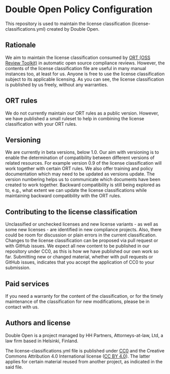 # Double Open Policy Configuration

This repository is used to maintain the license classification (license-classifications.yml) created by Double Open.

## Rationale

We aim to maintain the license classification consumed by [ORT (OSS Review Toolkit)](https://github.com/oss-review-toolkit/ort) in automatic open source compliance reviews. However, the contents of the license classification file are useful in many manual instances too, at least for us. Anyone is free to use the license classification subject to its applicable licensing. As you can see, the license classification is published by us freely, without any warranties.

## ORT rules

We do not currently maintain our ORT rules as a public version. However, we have published a small ruleset to help in combining the license classification with your ORT rules.

## Versioning

We are currently in beta versions, below 1.0. Our aim with versioning is to enable the determination of compatibility between different versions of related resources. For example version 0.9 of the license classification will work together with certain ORT rules. We also offer training and policy documentation which may need to be updated as versions update. The version numbering helps us to communicate which documents have been created to work together. Backward compatibility is still being explored as to, e.g., what extent we can update the license classifications while maintaining backward compatibility with the ORT rules.

## Contributing to the license classification

Unclassified or unchecked licenses and new license variants - as well as some new licenses - are identified in new compliance projects. Also, there could be room for discussion or plain errors in the current classification. Changes to the license classification can be proposed via pull request or with GitHub issues. We expect all new content to be published in our repository under CC0, as this is how we have published our own work so far. Submitting new or changed material, whether with pull requests or GitHub issues, indicates that you accept the application of CC0 to your submission.

## Paid services

If you need a warranty for the content of the classification, or for the timely maintenance of the classification for new modifications, please be in contact with us.

## Authors and license

Double Open is a project managed by HH Partners, Attorneys-at-law, Ltd, a law firm based in Helsinki, Finland.

The license-classifications.yml file is published under [CC0](https://creativecommons.org/share-your-work/public-domain/cc0/) and the Creative Commons Attribution 4.0 International license ([CC BY 4.0](https://creativecommons.org/licenses/by/4.0/)). The latter applies for certain material reused from another project, as indicated in the said file.
